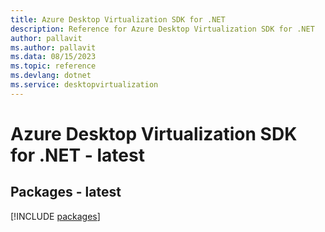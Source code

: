 ```yaml
---
title: Azure Desktop Virtualization SDK for .NET
description: Reference for Azure Desktop Virtualization SDK for .NET
author: pallavit
ms.author: pallavit
ms.data: 08/15/2023
ms.topic: reference
ms.devlang: dotnet
ms.service: desktopvirtualization
---
```

# Azure Desktop Virtualization SDK for .NET - latest
## Packages - latest
[!INCLUDE [packages](desktop-virtualization-index.md)]